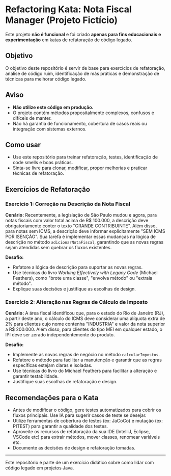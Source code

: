 # Refactoring Kata: Nota Fiscal Manager (Projeto Fictício)

Este projeto **não é funcional** e foi criado **apenas para fins educacionais e experimentação** em katas de refatoração de código legado.

## Objetivo
O objetivo deste repositório é servir de base para exercícios de refatoração, análise de código ruim, identificação de más práticas e demonstração de técnicas para melhorar código legado.

## Aviso
- **Não utilize este código em produção.**
- O projeto contém métodos propositalmente complexos, confusos e difíceis de manter.
- Não há garantia de funcionamento, cobertura de casos reais ou integração com sistemas externos.

## Como usar
- Use este repositório para treinar refatoração, testes, identificação de code smells e boas práticas.
- Sinta-se livre para clonar, modificar, propor melhorias e praticar técnicas de refatoração.

## Exercícios de Refatoração

### Exercício 1: Correção na Descrição da Nota Fiscal
**Cenário:**
Recentemente, a legislação de São Paulo mudou e agora, para notas fiscais com valor total acima de R$ 100.000, a descrição deve obrigatoriamente conter o texto "GRANDE CONTRIBUINTE". Além disso, para notas sem ICMS, a descrição deve informar explicitamente "SEM ICMS POR ISENÇÃO". Sua tarefa é implementar essas mudanças na lógica de descrição no método `adicionarNotaFiscal`, garantindo que as novas regras sejam atendidas sem quebrar os fluxos existentes.

**Desafio:**
- Refatore a lógica de descrição para suportar as novas regras.
- Use técnicas do livro _Working Effectively with Legacy Code_ (Michael Feathers), como "brote uma classe", "envolva método" ou "extraia método".
- Explique suas decisões e justifique as escolhas de design.

### Exercício 2: Alteração nas Regras de Cálculo de Imposto
**Cenário:**
A área fiscal identificou que, para o estado do Rio de Janeiro (RJ), a partir deste ano, o cálculo do ICMS deve considerar uma alíquota extra de 2% para clientes cujo nome contenha "INDUSTRIA" e valor da nota superior a R$ 200.000. Além disso, para clientes do tipo MEI em qualquer estado, o IPI deve ser zerado independentemente do produto.

**Desafio:**
- Implemente as novas regras de negócio no método `calcularImpostos`.
- Refatore o método para facilitar a manutenção e garantir que as regras específicas estejam claras e isoladas.
- Use técnicas do livro do Michael Feathers para facilitar a alteração e garantir testabilidade.
- Justifique suas escolhas de refatoração e design.

## Recomendações para o Kata
- Antes de modificar o código, gere testes automatizados para cobrir os fluxos principais. Use IA para sugerir casos de teste se desejar.
- Utilize ferramentas de cobertura de testes (ex: JaCoCo) e mutação (ex: PITEST) para garantir a qualidade dos testes.
- Aproveite os recursos de refatoração da sua IDE (IntelliJ, Eclipse, VSCode etc) para extrair métodos, mover classes, renomear variáveis etc.
- Documente as decisões de design e refatoração tomadas.

---

Este repositório é parte de um exercício didático sobre como lidar com código legado em projetos Java.
